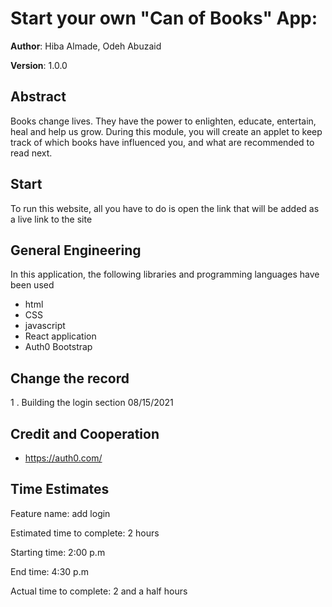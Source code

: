 # Start your own "Can of Books" App:

**Author**: Hiba Almade, Odeh Abuzaid


**Version**: 1.0.0

## Abstract
Books change lives. They have the power to enlighten, educate, entertain, heal and help us grow. During this module, you will create an applet to keep track of which books have influenced you, and what are recommended to read next.


## Start
To run this website, all you have to do is open the link that will be added as a live link to the site

## General Engineering
In this application, the following libraries and programming languages ​​have been used
* html
* CSS
* javascript
* React application
 * Auth0
 Bootstrap

## Change the record
1 . Building the login section 08/15/2021


## Credit and Cooperation
* https://auth0.com/


## Time Estimates


Feature name: add login

Estimated time to complete: 2 hours

Starting time: 2:00 p.m

End time: 4:30 p.m

Actual time to complete: 2 and a half hours
